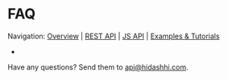 # FAQ

Navigation: [Overview](overview.md) | [REST API](rest.md) | [JS API](js.md) | [Examples & Tutorials](samples_and_how_tos.md)

* 

Have any questions? Send them to api@hidashhi.com. 